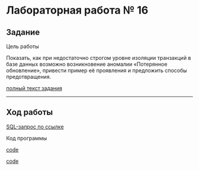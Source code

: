 # Лабораторная работа № 16

## Задание

Цель работы

Показать, как при недостаточно строгом уровне изоляции транзакций в базе данных возможно возникновение аномалии «Потерянное обновление», привести пример её проявления и предложить способы предотвращения.

[полный текст задания](https://drive.google.com/file/d/1itv97nkbvWf4nla12wF9Yy_rjsPnvpW0/view?usp=sharing)

---

## Ход работы

[SQL-запрос по ссылкe](https://gist.github.com/jamanuriyeva/c52c978a9674ae93471d9dfe472295eb)

Код программы 

[code](https://github.com/jamanuriyeva/CompPract/blob/ba3a549da6163c38e3ee1c71221e7734c956a3ec/lr16/main.py)

[code](https://github.com/jamanuriyeva/CompPract/tree/ba3a549da6163c38e3ee1c71221e7734c956a3ec/lr16/lr16%20pics)


